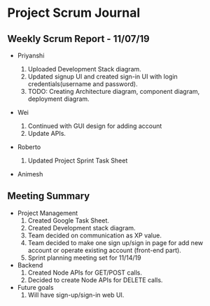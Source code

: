 # Project Scrum Journal

## Weekly Scrum Report - 11/07/19

* Priyanshi
  1. Uploaded Development Stack diagram.
  2. Updated signup UI and created sign-in UI with login credentials(username and password).
  3. TODO: Creating Architecture diagram, component diagram, deployment diagram. 
  

* Wei
  1. Continued with GUI design for adding account
  2. Update APIs.

* Roberto
  1. Updated Project Sprint Task Sheet

* Animesh

## Meeting Summary

* Project Management
  1. Created Google Task Sheet.
  2. Created Development stack diagram.
  3. Team decided on communication as XP value.
  4. Team decided to make one sign up/sign in page for add new account or operate existing account (front-end part). 
  5. Sprint planning meeting set for 11/14/19
* Backend
  1. Created Node APIs for GET/POST calls.
  2. Decided to create Node APIs for DELETE calls.
* Future goals
  1. Will have sign-up/sign-in web UI.
